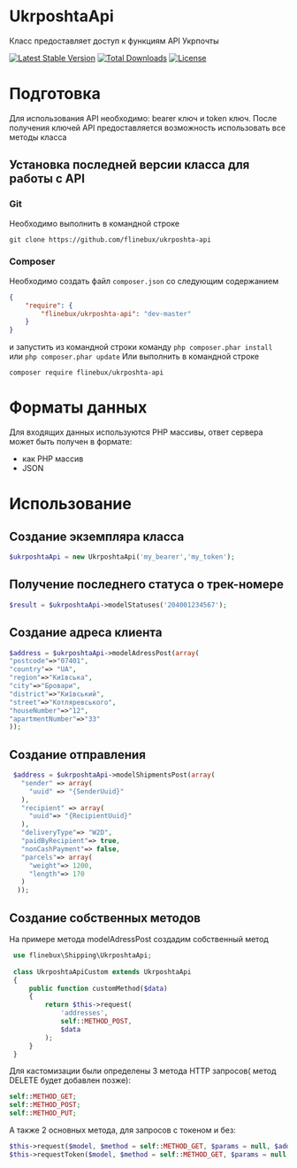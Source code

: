 # UkrposhtaApi
Класс предоставляет доступ к функциям API Укрпочты

[![Latest Stable Version](https://poser.pugx.org/flinebux/ukrposhta-api/v/stable)](https://packagist.org/packages/flinebux/ukrposhta-api) 
[![Total Downloads](https://poser.pugx.org/flinebux/ukrposhta-api/downloads)](https://packagist.org/packages/flinebux/ukrposhta-api) 
[![License](https://poser.pugx.org/flinebux/ukrposhta-api/license)](https://packagist.org/packages/flinebux/ukrposhta-api)

# Подготовка
Для использования API необходимо: bearer ключ и token ключ.
После получения ключей API предоставляется возможность использовать все методы класса

## Установка последней версии класса для работы с API
### Git
Необходимо выполнить в командной строке
```git
git clone https://github.com/flinebux/ukrposhta-api
```
### Composer
Необходимо создать файл ``composer.json`` со следующим содержанием  
```json
{
    "require": {
        "flinebux/ukrposhta-api": "dev-master"
    }
}
```
и запустить из командной строки команду ``php composer.phar install`` или ``php composer.phar update``
Или выполнить в командной строке 
```
composer require flinebux/ukrposhta-api
```

# Форматы данных
Для входящих данных используются PHP массивы, ответ сервера может быть получен в формате:
* как PHP массив
* JSON

# Использование 
## Создание экземпляра класса
```php
$ukrposhtaApi = new UkrposhtaApi('my_bearer','my_token');
```

## Получение последнего статуса о трек-номере
```php
$result = $ukrposhtaApi->modelStatuses('204001234567');
```

## Создание адреса клиента
```php
$address = $ukrposhtaApi->modelAdressPost(array(
"postcode"=>"07401",
"country"=> "UA",
"region"=>"Київська",
"city"=>"Бровари",
"district"=>"Київський",
"street"=>"Котляревського",
"houseNumber"=>"12",
"apartmentNumber"=>"33"
));
```
## Создание отправления
```php
 $address = $ukrposhtaApi->modelShipmentsPost(array(
   "sender" => array(
     "uuid" => "{SenderUuid}"
   ),
   "recipient" => array(
     "uuid"=> "{RecipientUuid}"
   ),
   "deliveryType"=> "W2D",
   "paidByRecipient"=> true,
   "nonCashPayment"=> false,
   "parcels"=> array(
     "weight"=> 1200,
     "length"=> 170
   )
  ));
```

## Создание собственных методов
На примере метода modelAdressPost создадим собственный метод
```php
 use flinebux\Shipping\UkrposhtaApi;
 
 class UkrposhtaApiCustom extends UkrposhtaApi
 {
     public function customMethod($data)
     {
         return $this->request(
             'addresses',
             self::METHOD_POST,
             $data
         );
     }
 }
```
Для кастомизации были определены 3 метода HTTP запросов( метод DELETE будет добавлен позже):
```php
self::METHOD_GET;
self::METHOD_POST;
self::METHOD_PUT;
```
А также 2 основных метода, для запросов с токеном и без:
```php
$this->request($model, $method = self::METHOD_GET, $params = null, $add = '');
$this->requestToken($model, $method = self::METHOD_GET, $params = null, $add = '', $file = false);
```